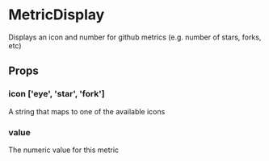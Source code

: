 # MetricDisplay
Displays an icon and number for github metrics (e.g. number of stars, forks, etc)

## Props
### <String> icon ['eye', 'star', 'fork']
A string that maps to one of the available icons

### <Number> value
The numeric value for this metric

